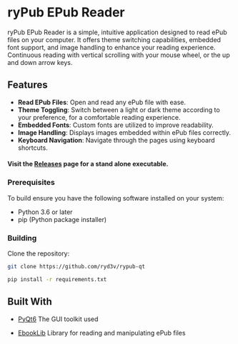 # ryPub EPub Reader

ryPub EPub Reader is a simple, intuitive application designed to read ePub files on your computer. It offers theme switching capabilities, embedded font support, and image handling to enhance your reading experience. Continuous reading with vertical scrolling with your mouse wheel, or the up and down arrow keys.

## Features

- **Read EPub Files**: Open and read any ePub file with ease.
- **Theme Toggling**: Switch between a light or dark theme according to your preference, for a comfortable reading experience.
- **Embedded Fonts**: Custom fonts are utilized to improve readability.
- **Image Handling**: Displays images embedded within ePub files correctly.
- **Keyboard Navigation**: Navigate through the pages using keyboard shortcuts.

#### Visit the [Releases](https://github.com/ryd3v/rypub-qt/releases) page for a stand alone executable.

### Prerequisites

To build ensure you have the following software installed on your system:

- Python 3.6 or later
- pip (Python package installer)

### Building

Clone the repository:

```bash
git clone https://github.com/ryd3v/rypub-qt
```

```bash
pip install -r requirements.txt
```

## Built With

- [PyQt6](https://pypi.org/project/PyQt6/) The GUI toolkit used

- [EbookLib](https://pypi.org/project/EbookLib/) Library for reading and manipulating ePub files
